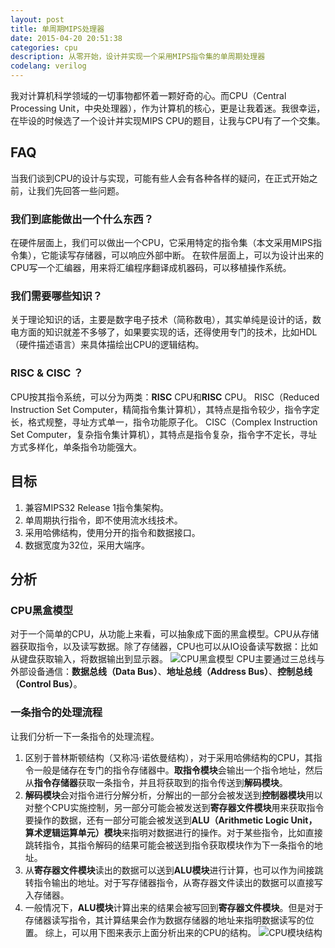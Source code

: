 ```yaml
---
layout: post
title: 单周期MIPS处理器
date: 2015-04-20 20:51:38
categories: cpu
description: 从零开始，设计并实现一个采用MIPS指令集的单周期处理器
codelang: verilog
---
```



我对计算机科学领域的一切事物都怀着一颗好奇的心。而CPU（Central Processing Unit，中央处理器），作为计算机的核心，更是让我着迷。我很幸运，在毕设的时候选了一个设计并实现MIPS CPU的题目，让我与CPU有了一个交集。

## FAQ
当我们谈到CPU的设计与实现，可能有些人会有各种各样的疑问，在正式开始之前，让我们先回答一些问题。

### 我们到底能做出一个什么东西？
在硬件层面上，我们可以做出一个CPU，它采用特定的指令集（本文采用MIPS指令集），它能读写存储器，可以响应外部中断。
在软件层面上，可以为设计出来的CPU写一个汇编器，用来将汇编程序翻译成机器码，可以移植操作系统。

### 我们需要哪些知识？
关于理论知识的话，主要是数字电子技术（简称数电），其实单纯是设计的话，数电方面的知识就差不多够了，如果要实现的话，还得使用专门的技术，比如HDL（硬件描述语言）来具体描绘出CPU的逻辑结构。

### RISC & CISC ？
CPU按其指令系统，可以分为两类：**RISC** CPU和**RISC** CPU。
RISC（Reduced Instruction Set Computer，精简指令集计算机），其特点是指令较少，指令字定长，格式规整，寻址方式单一，指令功能原子化。
CISC（Complex Instruction Set Computer，复杂指令集计算机），其特点是指令复杂，指令字不定长，寻址方式多样化，单条指令功能强大。

## 目标

1.	兼容MIPS32 Release 1指令集架构。
1.	单周期执行指令，即不使用流水线技术。
1.	采用哈佛结构，使用分开的指令和数据接口。
1.	数据宽度为32位，采用大端序。

## 分析

### CPU黑盒模型
对于一个简单的CPU，从功能上来看，可以抽象成下面的黑盒模型。CPU从存储器获取指令，以及读写数据。除了存储器，CPU也可以从IO设备读写数据：比如从键盘获取输入，将数据输出到显示器。
![CPU黑盒模型](http://7xip1j.com1.z0.glb.clouddn.com/img/singlecycleprocessor/cpu_1-1.png "CPU黑盒模型")
CPU主要通过三总线与外部设备通信：**数据总线（Data Bus）**、**地址总线（Address Bus）**、**控制总线（Control Bus）**。

### 一条指令的处理流程
让我们分析一下一条指令的处理流程。

1.	区别于普林斯顿结构（又称冯·诺依曼结构），对于采用哈佛结构的CPU，其指令一般是储存在专门的指令存储器中。**取指令模块**会输出一个指令地址，然后从**指令存储器**获取一条指令，并且将获取到的指令传送到**解码模块**。
2.	**解码模块**会对指令进行分解分析，分解出的一部分会被发送到**控制器模块**用以对整个CPU实施控制，另一部分可能会被发送到**寄存器文件模块**用来获取指令要操作的数据，还有一部分可能会被发送到**ALU（Arithmetic Logic Unit，算术逻辑运算单元）模块**来指明对数据进行的操作。对于某些指令，比如直接跳转指令，其指令解码的结果可能会被送到指令获取模块作为下一条指令的地址。
3.	从**寄存器文件模块**读出的数据可以送到**ALU模块**进行计算，也可以作为间接跳转指令输出的地址。对于写存储器指令，从寄存器文件读出的数据可以直接写入存储器。
4.	一般情况下，**ALU模块**计算出来的结果会被写回到**寄存器文件模块**。但是对于存储器读写指令，其计算结果会作为数据存储器的地址来指明数据读写的位置。
综上，可以用下图来表示上面分析出来的CPU的结构。
![CPU模块结构](http://7xip1j.com1.z0.glb.clouddn.com/img/singlecycleprocessor/cpu_2.png "CPU模块结构")